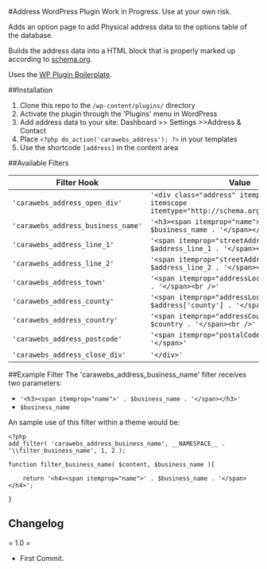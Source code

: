 #Address WordPress Plugin
Work in Progress. Use at your own risk.

Adds an option page to add Physical address data to the options table of the database.

Builds the address data into a HTML block that is properly marked up according to [schema.org](http://schema.org).

Uses the [WP Plugin Boilerplate](https://github.com/DevinVinson/WordPress-Plugin-Boilerplate).

##Installation

1. Clone this repo to the `/wp-content/plugins/` directory
2. Activate the plugin through the 'Plugins' menu in WordPress
3. Add address data to your site: Dashboard >> Settings >>Address & Contact
4. Place `<?php do_action('carawebs_address'); ?>` in your templates
5. Use the shortcode `[address]` in the content area

##Available Filters

|Filter Hook|Value |Variables|
|----|----|----|
|`'carawebs_address_open_div'`|`'<div class="address" itemprop="address" itemscope itemtype="http://schema.org/PostalAddress">'`|-|
|`'carawebs_address_business_name'`|`'<h3><span itemprop="name">' . $business_name . '</span></h3>'`|`$business_name`|
|`'carawebs_address_line_1'`|`'<span itemprop="streetAddress">' . $address_line_1 . '</span><br />'`|`$address_line_1`|
|`'carawebs_address_line_2'`|`'<span itemprop="streetAddress">' . $address_line_2 . '</span><br />'`|`$address_line_2`|
|`'carawebs_address_town'`|`'<span itemprop="addressLocality">' . $town . '</span><br />'`|`$town`|
|`'carawebs_address_county'`|`'<span itemprop="addressLocality">' . $address['county'] . '</span><br />'`|`$county`|
|`'carawebs_address_country'`|`'<span itemprop="addressCountry">' . $country . '</span><br />'`|`$country`|
|`'carawebs_address_postcode'`|`'<span itemprop="postalCode">' . $postcode . '</span>'`|`$postcode`|
|`'carawebs_address_close_div'`|`'</div>'`|-|

##Example Filter
The 'carawebs_address_business_name' filter receives two parameters:

* `'<h3><span itemprop="name">' . $business_name . '</span></h3>'`
* `$business_name`

An sample use of this filter within a theme would be:

~~~
<?php
add_filter( 'carawebs_address_business_name', __NAMESPACE__ . '\\filter_business_name', 1, 2 );

function filter_business_name( $content, $business_name ){

	return '<h4><span itemprop="name">' . $business_name . '</span></h4>';

}
~~~

## Changelog

= 1.0 =
* First Commit.

